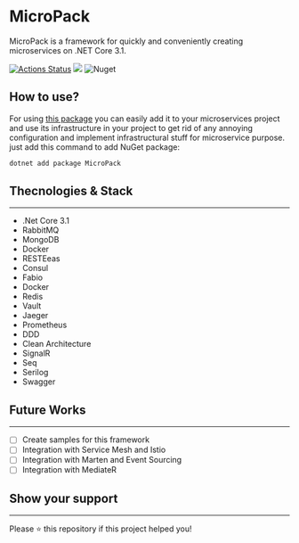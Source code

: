 # MicroPack

MicroPack is a framework for quickly and conveniently creating microservices on .NET Core 3.1.
 
[![Actions Status](https://github.com/meysamhadeli/MicroPack/workflows/publish/badge.svg?branch=master)](https://github.com/meysamhadeli/MicroPack/actions)
<a href="https://www.nuget.org/packages/MicroPack/" alt="nuget package"><img src="https://img.shields.io/nuget/vpre/micropack" /></a>
![Nuget](https://img.shields.io/nuget/dt/micropack?color=blue&label=nuget%20downloads)

## How to use?
For using [this package](https://www.nuget.org/packages/MicroPack/) you can easily add it to your microservices project and use its infrastructure in your project to get rid of any annoying configuration and implement infrastructural stuff for microservice purpose. just add this command to add NuGet package:

``` bash
dotnet add package MicroPack
```

## Thecnologies & Stack
----------------
* .Net Core 3.1
* RabbitMQ
* MongoDB
* Docker
* RESTEeas
* Consul
* Fabio
* Docker
* Redis
* Vault
* Jaeger
* Prometheus
* DDD
* Clean Architecture
* SignalR
* Seq
* Serilog
* Swagger

## Future Works
----------------
-  [ ] Create samples for this framework
-  [ ] Integration with Service Mesh and Istio
-  [ ] Integration with Marten and Event Sourcing
-  [ ] Integration with MediateR

## Show your support
----------------
Please ⭐️ this repository if this project helped you!
